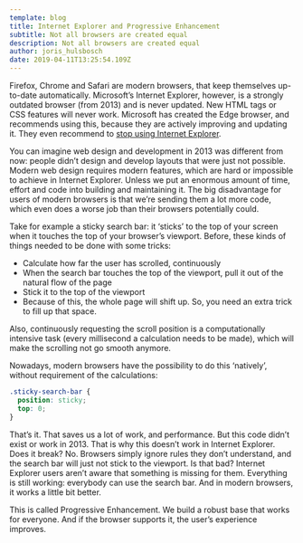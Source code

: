 ```yaml
---
template: blog
title: Internet Explorer and Progressive Enhancement
subtitle: Not all browsers are created equal
description: Not all browsers are created equal
author: joris_hulsbosch
date: 2019-04-11T13:25:54.109Z
---
```


Firefox, Chrome and Safari are modern browsers, that keep themselves up-to-date automatically. Microsoft’s Internet Explorer, however, is a strongly outdated browser (from 2013) and is never updated. New HTML tags or CSS features will never work. Microsoft has created the Edge browser, and recommends using this, because they are actively improving and updating it. They even recommend to [stop using Internet Explorer](https://www.theverge.com/2019/2/8/18216767/microsoft-internet-explorer-warning-compatibility-solution).

You can imagine web design and development in 2013 was different from now: people didn’t design and develop layouts that were just not possible. Modern web design requires modern features, which are hard or impossible to achieve in Internet Explorer. Unless we put an enormous amount of time, effort and code into building and maintaining it. The big disadvantage for users of modern browsers is that we’re sending them a lot more code, which even does a worse job than their browsers potentially could.

Take for example a sticky search bar: it ‘sticks’ to the top of your screen when it touches the top of your browser’s viewport. Before, these kinds of things needed to be done with some tricks:

- Calculate how far the user has scrolled, continuously
- When the search bar touches the top of the viewport, pull it out of the natural flow of the page
- Stick it to the top of the viewport
- Because of this, the whole page will shift up. So, you need an extra trick to fill up that space.

Also, continuously requesting the scroll position is a computationally intensive task (every millisecond a calculation needs to be made), which will make the scrolling not go smooth anymore.

Nowadays, modern browsers have the possibility to do this ‘natively’, without requirement of the calculations:

```css
.sticky-search-bar {
  position: sticky;
  top: 0;
}
```

That’s it. That saves us a lot of work, and performance. But this code didn’t exist or work in 2013. That is why this doesn’t work in Internet Explorer. Does it break? No. Browsers simply ignore rules they don’t understand, and the search bar will just not stick to the viewport. Is that bad? Internet Explorer users aren’t aware that something is missing for them. Everything is still working: everybody can use the search bar. And in modern browsers, it works a little bit better.

This is called Progressive Enhancement. We build a robust base that works for everyone. And if the browser supports it, the user’s experience improves.
